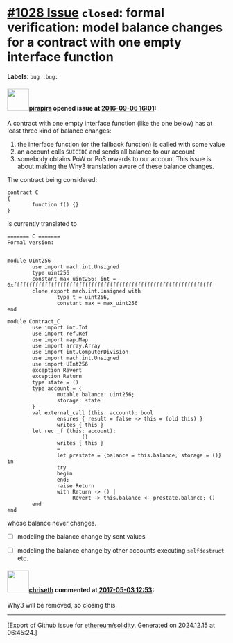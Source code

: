 # [\#1028 Issue](https://github.com/ethereum/solidity/issues/1028) `closed`: formal verification: model balance changes for a contract with one empty interface function
**Labels**: `bug :bug:`


#### <img src="https://avatars.githubusercontent.com/u/44281?u=19789513178700ad73a6cf535a40fbbfdc1ad615&v=4" width="50">[pirapira](https://github.com/pirapira) opened issue at [2016-09-06 16:01](https://github.com/ethereum/solidity/issues/1028):

A contract with one empty interface function (like the one below) has at least three kind of balance changes:
1. the interface function (or the fallback function) is called with some value
2. an account calls `SUICIDE` and sends all balance to our account
3. somebody obtains PoW or PoS rewards to our account
This issue is about making the Why3 translation aware of these balance changes.

The contract being considered:

```
contract C
{
        function f() {}
}
```

is currently translated to

```
======= C =======
Formal version:


module UInt256
        use import mach.int.Unsigned
        type uint256
        constant max_uint256: int = 0xffffffffffffffffffffffffffffffffffffffffffffffffffffffffffffffff
        clone export mach.int.Unsigned with
                type t = uint256,
                constant max = max_uint256
end

module Contract_C
        use import int.Int
        use import ref.Ref
        use import map.Map
        use import array.Array
        use import int.ComputerDivision
        use import mach.int.Unsigned
        use import UInt256
        exception Revert
        exception Return
        type state = ()
        type account = {
                mutable balance: uint256;
                storage: state
        }
        val external_call (this: account): bool
                ensures { result = false -> this = (old this) }
                writes { this }
        let rec _f (this: account):
                        ()
                writes { this }
                =
                let prestate = {balance = this.balance; storage = ()} in 
                try
                begin
                end;
                raise Return
                with Return -> () |
                     Revert -> this.balance <- prestate.balance; ()
        end
end
```

whose balance never changes.
- [ ] modeling the balance change by sent values
- [ ] modeling the balance change by other accounts executing `selfdestruct` etc.


#### <img src="https://avatars.githubusercontent.com/u/9073706?v=4" width="50">[chriseth](https://github.com/chriseth) commented at [2017-05-03 12:53](https://github.com/ethereum/solidity/issues/1028#issuecomment-298902148):

Why3 will be removed, so closing this.


-------------------------------------------------------------------------------



[Export of Github issue for [ethereum/solidity](https://github.com/ethereum/solidity). Generated on 2024.12.15 at 06:45:24.]
